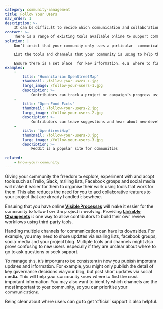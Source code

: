 ```yaml
---
category: community-management
title: Follow Your Users
nav_order: 1
description: >-
    It can be difficult to decide which communication and collaboration tools are best to use on a project.
context: >-
    There is a range of existing tools available online to support communication and collaboration. Your community may already be using some of these tools in their other activities at home or at work. Replicating these tools, eg by adding features to your project, can be costly to build and maintain.
solution: |
    Don’t insist that your community only uses a particular  communication/collaboration tool. Allow them to use whichever services they find effective.

    List the tools and channels that your community is using to help the community connect with one another.

    Ensure there is a set place  for key information, e.g. where to find your **[Published Policies](/patterns/project-governance/published-policies)**, and that the contact points for project leads are clear. Be consistent about which channels you use for important updates, but otherwise engage with the community in ways that are convenient to them.
examples:
    -
        title: "Humanitarian OpenStreetMap"
        thumbnail: /follow-your-users-1.jpg
        large_image: /follow-your-users-1.jpg
        description: >-
            Contributors can track a project or campaign’s progress using online tracking tools such as Trello
    -
        title: "Open Food Facts"
        thumbnail: /follow-your-users-2.jpg
        large_image: /follow-your-users-2.jpg
        description: >-
            Contributors can leave suggestions and hear about new developments on Facebook
    -
        title: "OpenStreetMap"
        thumbnail: /follow-your-users-3.jpg
        large_image: /follow-your-users-3.jpg
        description: >-
            Reddit is a popular site for communities
    
related:
    - know-your-community
---
```


Giving your community the freedom to explore, experiment with and adopt tools such as Trello, Slack, mailing lists, Facebook groups and social media will make it easier for them to organise their work using tools that work for them. This also reduces the need for you to add collaborative features to your project that are already handled elsewhere.

Ensuring that you have online **[Visible Processes](/patterns/project-governance/visible-processes)** will make it easier for the community to follow how the project is evolving. Providing **[Linkable Changesets](/patterns/workflow/linkable-changeset)** is one way to allow contributors to build their own review workflows using third-party tools.

Handling multiple channels for communication can have its downsides. For example, you may need to share updates via mailing lists, facebook groups, social media and your project blog. Multiple tools and channels might also prove confusing to new users, especially if they are unclear about where to go to ask questions or seek support.

To manage this, it’s important to be consistent in how you publish important updates and information. For example, you might only publish the detail of key governance decisions via your blog, but post short updates via social media. This will help your community know where to find the most important information. You may also want to identify which channels are the most important to your community, so you can prioritise your communications.

Being clear about where users can go to get ‘official’ support is also helpful.